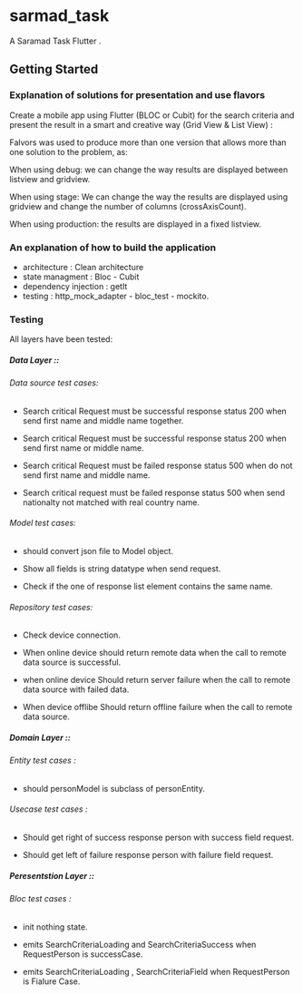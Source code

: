 # sarmad_task

A Saramad Task Flutter .

## Getting Started

### Explanation of solutions for presentation and use flavors
Create a mobile app using Flutter (BLOC or Cubit) for the search criteria and present the result in a smart
and creative way (Grid View & List View) :

Falvors was used to produce more than one version that allows more than one solution to the problem, as:

When using debug: we can change the way results are displayed between listview and gridview.

When using stage: We can change the way the results are displayed using gridview and change the number of columns (crossAxisCount).

When using production: the results are displayed in a fixed listview.

### An explanation of how to build the application

- architecture : Clean architecture
- state managment : Bloc - Cubit
- dependency injection : getIt
- testing : http_mock_adapter - bloc_test -  mockito.

### Testing

All layers have been tested:

##### Data Layer ::

###### Data source test cases:
- Search critical Request must be successful response status 200 when send first name and middle name together.

- Search critical Request must be successful response status 200 when send first name or middle name.

- Search critical Request must be failed response status 500 when do not send first name and middle name.

- Search critical request must be failed response status 500 when send nationalty not matched with real country name.

###### Model test cases:
- should convert json file to Model object.

- Show all fields is string datatype when send request.

- Check if the one of response list element contains the same name.

###### Repository test cases:
- Check device connection.

- When online device should return remote data when the call to remote data source is successful.

- when online device Should return server failure when the call to remote data source with failed data.

- When device offlibe Should return offline failure when the call to remote data source.

##### Domain Layer ::

###### Entity  test cases : 
- should personModel is subclass of personEntity.


###### Usecase test cases :
- Should get right of success response person with success field request.

- Should get left of failure response person with failure field request.


##### Peresentstion Layer ::

###### Bloc test cases :
- init nothing state.

- emits SearchCriteriaLoading and SearchCriteriaSuccess when RequestPerson is successCase.

- emits SearchCriteriaLoading ,  SearchCriteriaField when RequestPerson is Fialure Case.